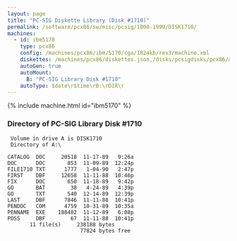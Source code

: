 ```yaml
---
layout: page
title: "PC-SIG Diskette Library (Disk #1710)"
permalink: /software/pcx86/sw/misc/pcsig/1000-1999/DISK1710/
machines:
  - id: ibm5170
    type: pcx86
    config: /machines/pcx86/ibm/5170/cga/1024kb/rev3/machine.xml
    diskettes: /machines/pcx86/diskettes.json,/disks/pcsigdisks/pcx86/diskettes.json
    autoGen: true
    autoMount:
      B: "PC-SIG Library Disk #1710"
    autoType: $date\r$time\rB:\rDIR\r
---
```


{% include machine.html id="ibm5170" %}

### Directory of PC-SIG Library Disk #1710

     Volume in drive A is DISK1710
     Directory of A:\

    CATALOG  DOC     20518  11-17-89   9:26a
    DOC      DOC       853  11-09-89  12:24p
    FILE1710 TXT      1777   1-04-90   2:47p
    FIRST    DBF     12658  11-11-88  10:46p
    FIX      DOC       650  11-18-89   9:42p
    GO       BAT        38   4-24-89   4:39p
    GO       TXT       540  12-14-89  12:39p
    LAST     DBF      7846  11-11-88  10:41p
    PENDOC   COM      4759  10-31-89  10:35a
    PENNAME  EXE    188482  11-12-89   6:08p
    POSS     DBF        67  11-11-88  10:41p
           11 file(s)     238188 bytes
                           77824 bytes free
